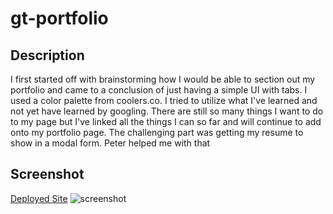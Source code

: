 # gt-portfolio

## Description
I first started off with brainstorming how I would be able to section out my portfolio and came to a conclusion of just having a simple UI with tabs. I used a color palette from coolers.co. I tried to utilize what I've learned and not yet have learned by googling. There are still so many things I want to do to my page but I've linked all the things I can so far and will continue to add onto my portfolio page. The challenging part was getting my resume to show in a modal form. Peter helped me with that 

## Screenshot

[Deployed Site](https://greenkimparsons.github.io/gt-portfolio/)
![screenshot](./assets/weather-dash.png)
